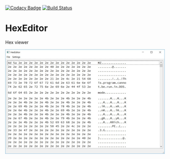 [![Codacy Badge](https://api.codacy.com/project/badge/Grade/40f771dad0074111a3d6b88e662a6269)](https://app.codacy.com/app/ilya.yunkin/HexEditor?utm_source=github.com&utm_medium=referral&utm_content=ilyayunkin/HexEditor&utm_campaign=Badge_Grade_Dashboard)
[![Build Status](https://travis-ci.org/ilyayunkin/HexEditor.svg)](https://travis-ci.org/ilyayunkin/HexEditor)

# HexEditor
Hex viewer

![](https://github.com/ilyayunkin/HexEditor/blob/master/img/screen1.jpg)
